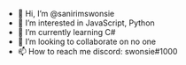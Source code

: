 - 👋 Hi, I’m @sanirimswonsie
- 👀 I’m interested in JavaScript, Python
- 🌱 I’m currently learning C#
- 💞️ I’m looking to collaborate on no one
- 📫 How to reach me discord: swonsie#1000

<!---
sanirimswonsie/sanirimswonsie is a ✨ special ✨ repository because its `README.md` (this file) appears on your GitHub profile.
You can click the Preview link to take a look at your changes.
--->
